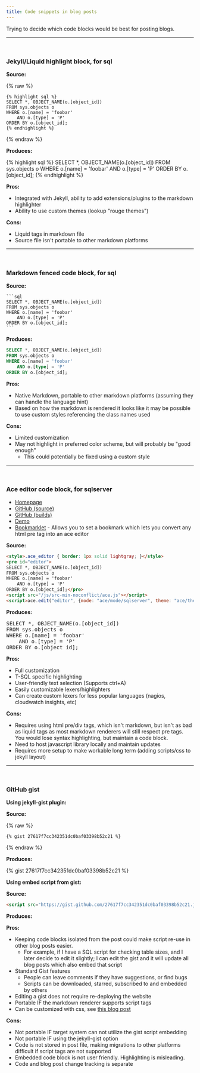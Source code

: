```yaml
---
title: Code snippets in blog posts
---
```


Trying to decide which code blocks would be best for posting blogs.
&nbsp;

---
&nbsp;

### Jekyll/Liquid highlight block, for sql

**Source:**

{% raw %}
```
{% highlight sql %}
SELECT *, OBJECT_NAME(o.[object_id])
FROM sys.objects o
WHERE o.[name] = 'foobar'
	AND o.[type] = 'P'
ORDER BY o.[object_id];
{% endhighlight %}
```
{% endraw %}

**Produces:**

{% highlight sql %}
SELECT *, OBJECT_NAME(o.[object_id])
FROM sys.objects o
WHERE o.[name] = 'foobar'
	AND o.[type] = 'P'
ORDER BY o.[object_id];
{% endhighlight %}

**Pros:**

* Integrated with Jekyll, ability to add extensions/plugins to the markdown highlighter
* Ability to use custom themes (lookup "rouge themes")

**Cons:**

* Liquid tags in markdown file
* Source file isn't portable to other markdown platforms

---
&nbsp;

### Markdown fenced code block, for sql

**Source:**

````
```sql
SELECT *, OBJECT_NAME(o.[object_id])
FROM sys.objects o
WHERE o.[name] = 'foobar'
	AND o.[type] = 'P'
ORDER BY o.[object_id];
```
````

**Produces:**

```sql
SELECT *, OBJECT_NAME(o.[object_id])
FROM sys.objects o
WHERE o.[name] = 'foobar'
	AND o.[type] = 'P'
ORDER BY o.[object_id];
```

**Pros:**

* Native Markdown, portable to other markdown platforms (assuming they can handle the language hint)
* Based on how the markdown is rendered it looks like it may be possible to use custom styles referencing the class names used

**Cons:**

* Limited customization
* May not highlight in preferred color scheme, but will probably be "good enough"
  * This could potentially be fixed using a custom style

---
&nbsp;

### Ace editor code block, for sqlserver

* [Homepage](https://ace.c9.io)
* [GitHub (source)](https://github.com/ajaxorg/ace)
* [GitHub (builds)](https://github.com/ajaxorg/ace-builds)
* [Demo](https://ace.c9.io/build/kitchen-sink.html)
* [Bookmarklet](https://ace.c9.io/build/demo/bookmarklet/index.html) - Allows you to set a bookmark which lets you convert any html pre tag into an ace editor

**Source:**

```html
<style>.ace_editor { border: 1px solid lightgray; }</style>
<pre id="editor">
SELECT *, OBJECT_NAME(o.[object_id])
FROM sys.objects o
WHERE o.[name] = 'foobar'
	AND o.[type] = 'P'
ORDER BY o.[object_id];</pre>
<script src="/js/src-min-noconflict/ace.js"></script>
<script>ace.edit("editor", {mode: "ace/mode/sqlserver", theme: "ace/theme/sqlserver", maxLines: 20, readOnly: true});</script>
```

**Produces:**

<pre id="editor">
SELECT *, OBJECT_NAME(o.[object_id])
FROM sys.objects o
WHERE o.[name] = 'foobar'
	AND o.[type] = 'P'
ORDER BY o.[object_id];</pre>

**Pros:**

* Full customization
* T-SQL specific highlighting
* User-friendly text selection (Supports ctrl+A)
* Easily customizable lexers/highlighters
* Can create custom lexers for less popular languages (nagios, cloudwatch insights, etc)

**Cons:**

* Requires using html pre/div tags, which isn't markdown, but isn't as bad as liquid tags as most markdown renderers will still respect pre tags. You would lose syntax highlighting, but maintain a code block.
* Need to host javascript library locally and maintain updates
* Requires more setup to make workable long term (adding scripts/css to jekyll layout)

---
&nbsp;

### GitHub gist

**Using jekyll-gist plugin:**

**Source:**

{% raw %}
```
{% gist 27617f7cc342351dc0baf03398b52c21 %}
```
{% endraw %}

**Produces:**

{% gist 27617f7cc342351dc0baf03398b52c21 %}

**Using embed script from gist:**

**Source:**

```html
<script src="https://gist.github.com/27617f7cc342351dc0baf03398b52c21.js"></script>
```

**Produces:**

<script src="https://gist.github.com/27617f7cc342351dc0baf03398b52c21.js"></script>

**Pros:**

* Keeping code blocks isolated from the post could make script re-use in other blog posts easier.
  * For example, if I have a SQL script for checking table sizes, and I later decide to edit it slightly; I can edit the gist and it will update all blog posts which also embed that script
* Standard Gist features
  * People can leave comments if they have suggestions, or find bugs
  * Scripts can be downloaded, starred, subscribed to and embedded by others
* Editing a gist does not require re-deploying the website
* Portable IF the markdown renderer supports script tags
* Can be customized with css, see [this blog post](https://codersblock.com/blog/customizing-github-gists/)

**Cons:**

* Not portable IF target system can not utilize the gist script embedding
* Not portable IF using the jekyll-gist option
* Code is not stored in post file, making migrations to other platforms difficult if script tags are not supported
* Embedded code block is not user friendly. Highlighting is misleading.
* Code and blog post change tracking is separate

<style>.ace_editor { border: 1px solid lightgray; }</style>
<script src="/js/src-min-noconflict/ace.js"></script>
<script>ace.edit("editor", {mode: "ace/mode/sqlserver", theme: "ace/theme/sqlserver", maxLines: 20, readOnly: true});</script>
